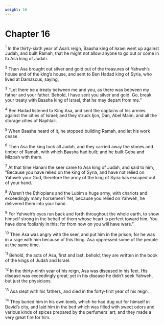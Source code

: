 ```yaml
---
weight: 16
---
```


# Chapter 16

<sup>1</sup> In the thirty-sixth year of Asa’s reign, Baasha king of Israel went up against Judah, and built Ramah, that he might not allow anyone to go out or come in to Asa king of Judah. 

<sup>2</sup> Then Asa brought out silver and gold out of the treasures of Yahweh’s house and of the king’s house, and sent to Ben Hadad king of Syria, who lived at Damascus, saying, 

<sup>3</sup> “Let there be a treaty between me and you, as there was between my father and your father. Behold, I have sent you silver and gold. Go, break your treaty with Baasha king of Israel, that he may depart from me.” 

<sup>4</sup> Ben Hadad listened to King Asa, and sent the captains of his armies against the cities of Israel; and they struck Ijon, Dan, Abel Maim, and all the storage cities of Naphtali. 

<sup>5</sup> When Baasha heard of it, he stopped building Ramah, and let his work cease. 

<sup>6</sup> Then Asa the king took all Judah, and they carried away the stones and timber of Ramah, with which Baasha had built; and he built Geba and Mizpah with them. 

<sup>7</sup> At that time Hanani the seer came to Asa king of Judah, and said to him, “Because you have relied on the king of Syria, and have not relied on Yahweh your God, therefore the army of the king of Syria has escaped out of your hand. 

<sup>8</sup> Weren’t the Ethiopians and the Lubim a huge army, with chariots and exceedingly many horsemen? Yet, because you relied on Yahweh, he delivered them into your hand. 

<sup>9</sup> For Yahweh’s eyes run back and forth throughout the whole earth, to show himself strong in the behalf of them whose heart is perfect toward him. You have done foolishly in this; for from now on you will have wars.” 

<sup>10</sup> Then Asa was angry with the seer, and put him in the prison; for he was in a rage with him because of this thing. Asa oppressed some of the people at the same time. 

<sup>11</sup> Behold, the acts of Asa, first and last, behold, they are written in the book of the kings of Judah and Israel. 

<sup>12</sup> In the thirty-ninth year of his reign, Asa was diseased in his feet. His disease was exceedingly great; yet in his disease he didn’t seek Yahweh, but just the physicians. 

<sup>13</sup> Asa slept with his fathers, and died in the forty-first year of his reign. 

<sup>14</sup> They buried him in his own tomb, which he had dug out for himself in David’s city, and laid him in the bed which was filled with sweet odors and various kinds of spices prepared by the perfumers’ art; and they made a very great fire for him. 



